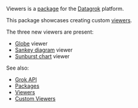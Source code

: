 Viewers is a [package](https://datagrok.ai/help/develop/develop#packages) for the [Datagrok](https://datagrok.ai) platform.

This package showcases creating custom [viewers](https://datagrok.ai/help/visualize/viewers).

The three new viewers are present:

  * [Globe](https://github.com/dataarts/webgl-globe) viewer
  * [Sankey diagram](https://en.wikipedia.org/wiki/Sankey_diagram) viewer
  * [Sunburst chart](https://en.wikipedia.org/wiki/Pie_chart#Ring) viewer

See also:

  * [Grok API](https://datagrok.ai/help/develop/js-api)
  * [Packages](https://datagrok.ai/help/develop/develop#packages)
  * [Viewers](https://datagrok.ai/help/visualize/viewers)
  * [Custom Viewers](https://datagrok.ai/help/develop/js-api#custom-viewers)
